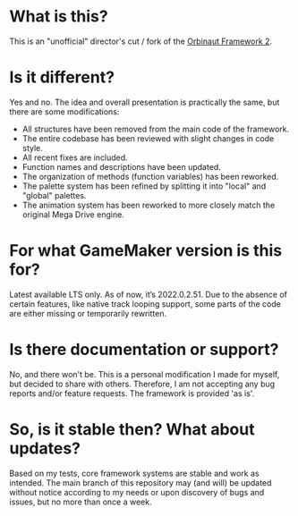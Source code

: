 # What is this?
This is an "unofficial" director's cut / fork of the [Orbinaut Framework 2](https://github.com/TrianglyRU/OrbinautFramework).

# Is it different?
Yes and no. The idea and overall presentation is practically the same, but there are some modifications:
- All structures have been removed from the main code of the framework.
- The entire codebase has been reviewed with slight changes in code style.
- All recent fixes are included.
- Function names and descriptions have been updated.
- The organization of methods (function variables) has been reworked.
- The palette system has been refined by splitting it into "local" and "global" palettes.
- The animation system has been reworked to more closely match the original Mega Drive engine.

# For what GameMaker version is this for?
Latest available LTS only. As of now, it’s 2022.0.2.51. Due to the absence of certain features, like native track looping support, some parts of the code are either missing or temporarily rewritten.

# Is there documentation or support?
No, and there won't be. This is a personal modification I made for myself, but decided to share with others. Therefore, I am not accepting any bug reports and/or feature requests. The framework is provided 'as is'.

# So, is it stable then? What about updates?
Based on my tests, core framework systems are stable and work as intended. The main branch of this repository may (and will) be updated without notice according to my needs or upon discovery of bugs and issues, but no more than once a week.
